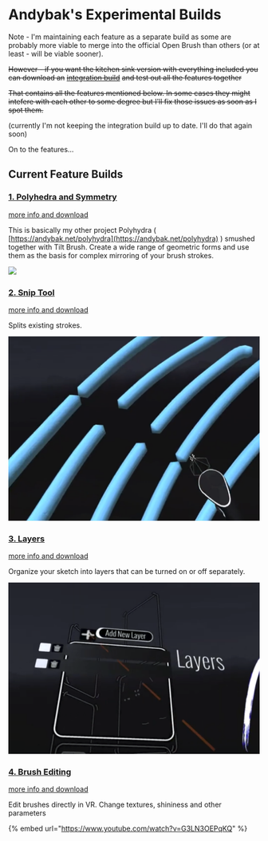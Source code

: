 # Andybak's Experimental Builds

Note - I'm maintaining each feature as a separate build as some are probably more viable to merge into the official Open Brush than others (or at least - will be viable sooner).

~~However - if you want the kitchen sink version with everything included you can download an~~ [~~integration build~~](https://github.com/IxxyXR/open-brush/wiki/Downloads) ~~and test out all the features together~~

~~That contains all the features mentioned below. In some cases they might intefere with each other to some degree but I'll fix those issues as soon as I spot them.~~

(currently I'm not keeping the integration build up to date. I'll do that again soon)

On to the features...

## Current Feature Builds

### [1. Polyhedra and Symmetry](polyhedra-and-symmetry.md)

[more info and download](polyhedra-and-symmetry.md)

This is basically my other project Polyhydra ( [https://andybak.net/polyhydra](https://andybak.net/polyhydra) ) smushed together with Tilt Brush. Create a wide range of geometric forms and use them as the basis for complex mirroring of your brush strokes.

![](../../.gitbook/assets/polyhedra\_tool.png)

### [2. Snip Tool](snip-tool.md)

[more info and download](snip-tool.md)

Splits existing strokes.

![](<../../.gitbook/assets/image (13) (1) (1) (1) (1).png>)

### [3. Layers](layers.md)

[more info and download](layers.md)

Organize your sketch into layers that can be turned on or off separately.

![](<../../.gitbook/assets/image (11) (1).png>)

### [4. Brush Editing](brush-editing.md)

[more info and download](brush-editing.md)

Edit brushes directly in VR. Change textures, shininess and other parameters

{% embed url="https://www.youtube.com/watch?v=G3LN3OEPqKQ" %}

